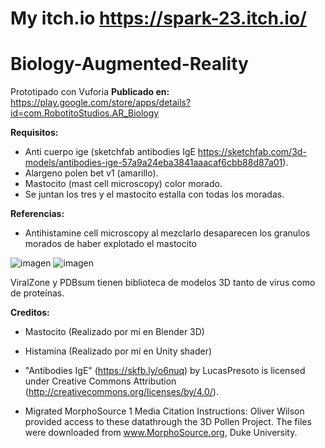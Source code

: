 # My itch.io https://spark-23.itch.io/

# Biology-Augmented-Reality
Prototipado con Vuforia
**Publicado en:** https://play.google.com/store/apps/details?id=com.RobotitoStudios.AR_Biology

**Requisitos:**

* Anti cuerpo ige (sketchfab antibodies IgE https://sketchfab.com/3d-models/antibodies-ige-57a9a24eba3841aaacaf6cbb88d87a01).
* Alargeno polen bet v1 (amarillo).
* Mastocito (mast cell microscopy) color morado.
* Se juntan los tres y el mastocito estalla con todas los  moradas.

**Referencias:**

* Antihistamine cell microscopy al mezclarlo desaparecen los granulos morados de haber explotado el mastocito

![imagen](https://user-images.githubusercontent.com/16170732/184054536-a840d389-fafe-47a1-9c4a-38eb07427e35.png)
![imagen](https://user-images.githubusercontent.com/16170732/184055047-07ff99aa-42a1-4eca-8943-dd4bae1a98db.png)

ViralZone y PDBsum tienen biblioteca de modelos 3D tanto de virus como de proteínas.

**Creditos:**
* Mastocito  (Realizado por mí en Blender 3D)

* Histamina (Realizado por mí en Unity shader)

* "Antibodies IgE" (https://skfb.ly/o6nuq) by LucasPresoto is licensed under Creative Commons Attribution (http://creativecommons.org/licenses/by/4.0/).

* Migrated MorphoSource 1 Media Citation Instructions: Oliver Wilson provided access to these datathrough the 3D Pollen Project. The files were downloaded from www.MorphoSource.org, Duke University.
